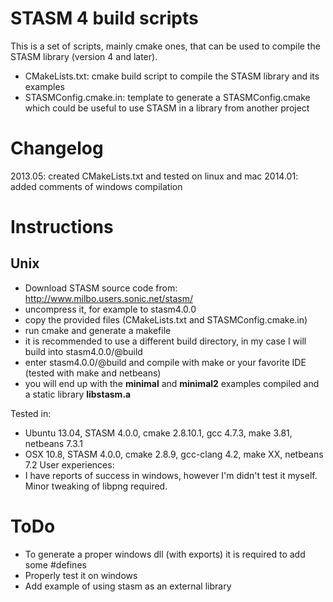 STASM 4 build scripts
=====================

This is a set of scripts, mainly cmake ones, that can be used to compile the STASM library (version 4 and later).
* CMakeLists.txt: cmake build script to compile the STASM library and its examples
* STASMConfig.cmake.in: template to generate a STASMConfig.cmake which could be useful to use STASM in a library from another project

Changelog
=========
2013.05: created CMakeLists.txt and tested on linux and mac
2014.01: added comments of windows compilation

Instructions
============

Unix
----

* Download STASM source code from: http://www.milbo.users.sonic.net/stasm/ 
* uncompress it, for example to stasm4.0.0
* copy the provided files (CMakeLists.txt and STASMConfig.cmake.in)
* run cmake and generate a makefile
* it is recommended to use a different build directory, in my case I will build into stasm4.0.0/@build
* enter stasm4.0.0/@build and compile with make or your favorite IDE (tested with make and netbeans)
* you will end up with the __minimal__ and __minimal2__ examples compiled and a static library __libstasm.a__


Tested in:
* Ubuntu 13.04, STASM 4.0.0, cmake 2.8.10.1, gcc 4.7.3, make 3.81, netbeans 7.3.1
* OSX 10.8, STASM 4.0.0, cmake 2.8.9, gcc-clang 4.2, make XX, netbeans 7.2
User experiences:
* I have reports of success in windows, however I'm didn't test it myself. Minor tweaking of libpng required.

ToDo
============
* To generate a proper windows dll (with exports) it is required to add some #defines
* Properly test it on windows
* Add example of using stasm as an external library
